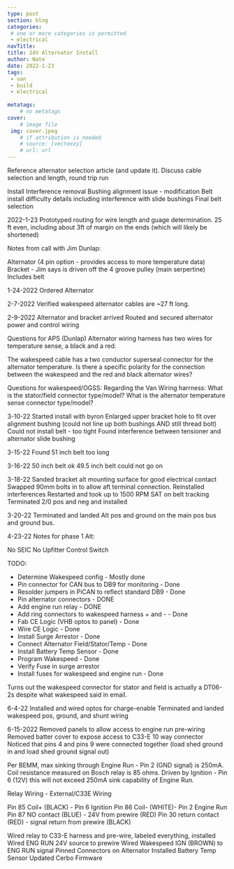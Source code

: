 ```yaml
---
type: post
section: blog
categories: 
 # one or more categories is permitted
 - electrical
navTitle: 
title: 24V Alternator Install
author: Nate
date: 2022-1-23
tags:
 - van
 - build
 - electrical
 
metatags:
	# no metatags
cover: 
	# image file
 img: cover.jpeg
	# if attribution is needed
	# source: [vecteezy]
	# url: url
---
```


Reference alternator selection article (and update it).
Discuss cable selection and length, round trip run

Install
Interference removal
Bushing alignment issue - modification
Belt install difficulty details including interference with slide bushings
Final belt selection




2022-1-23
Prototyped routing for wire length and guage determination.
25 ft even, including about 3ft of margin on the ends (which will likely be shortened)

Notes from call with Jim Dunlap:

Alternator (4 pin option - provides access to more temperature data)
Bracket - Jim says is driven off the 4 groove pulley (main serpertine)
Includes belt

1-24-2022
Ordered Alternator

2-7-2022
Verified wakespeed alternator cables are ~27 ft long.

2-9-2022
Alternator and bracket arrived
Routed and secured alternator power and control wiring

Questions for APS (Dunlap)
Alternator wiring harness has two wires for temperature sense, a black and a red.  

The wakespeed cable has a two conductor superseal connector for the alternator temperature.  Is there a specific polarity for the connection between the wakespeed and the red and black alternator wires?

Questions for wakespeed/OGSS: 
Regarding the Van Wiring harrness:
What is the stator/field connector type/model?
What is the alternator temperature sense connector type/model?

3-10-22
Started install with byron
Enlarged upper bracket hole to fit over alignment bushing (could not line up both bushings AND still thread bolt)
Could not install belt - too tight
Found interference between tensioner and alternator slide bushing

3-15-22
Found 51 inch belt too long

3-16-22
50 inch belt ok
49.5 inch belt could not go on

3-18-22
Sanded bracket alt mounting surface for good electrical contact
Swapped 90mm bolts in to allow aft terminal connection.
Reinstalled interferences
Restarted and took up to 1500 RPM SAT on belt tracking
Terminated 2/0 pos and neg and installed

3-20-22
Terminated and landed Alt pos and ground on the main pos bus and ground bus.

4-23-22
Notes for phase 1 Alt:

No SEIC
No Upfitter Control Switch

TODO:
* Determine Wakespeed config - Mostly done
* Pin connector for CAN bus to DB9 for monitoring - Done
* Resolder jumpers in PiCAN to reflect standard DB9 - Done
* Pin alternator connectors - DONE
* Add engine run relay - DONE
* Add ring connectors to wakespeed harness + and - - Done
* Fab CE Logic (VHB optos to panel) - Done
* Wire CE Logic - Done
* Install Surge Arrestor - Done
* Connect Alternator Field/Stator/Temp - Done
* Install Battery Temp Sensor - Done
* Program Wakespeed - Done
* Verify Fuse in surge arrestor
* Install fuses for wakespeed and engine run - Done


Turns out the wakespeed connector for stator and field is actually a DT06-2s despite what wakespeed said in email.



6-4-22
Installed and wired optos for charge-enable
Terminated and landed wakespeed pos, ground, and shunt wiring



6-15-2022
Removed panels to allow access to engine run pre-wiring
Removed batter cover to expose access to C33-E 10 way connector
Noticed that pins 4 and pins 9 were connected together (load shed ground in and load shed ground signal out)

Per BEMM, max sinking through Engine Run - Pin 2 (GND signal) is 250mA.  Coil resistance measured on Bosch relay is 85 ohms.  Driven by Ignition - Pin 6 (12V) this will not exceed 250mA sink capability of Engine Run.

Relay Wiring - External/C33E Wiring

Pin 85 Coil+ (BLACK) - Pin 6 Ignition
Pin 86 Coil- (WHITE)- Pin 2 Engine Run
Pin 87 NO contact (BLUE) - 24V from prewire (RED)
Pin 30 return contact (RED) - signal return from prewire (BLACK)

Wired relay to C33-E harness and pre-wire, labeled everything, installed
Wired ENG RUN 24V source to prewire
Wired Wakespeed IGN (BROWN) to ENG RUN signal
Pinned Connectors on Alternator
Installed Battery Temp Sensor
Updated Cerbo Firmware